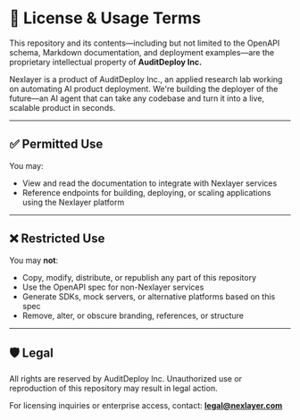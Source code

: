 # 📘 License & Usage Terms

This repository and its contents—including but not limited to the OpenAPI schema, Markdown documentation, and deployment examples—are the proprietary intellectual property of **AuditDeploy Inc.**

Nexlayer is a product of AuditDeploy Inc., an applied research lab working on automating AI product deployment. We're building the deployer of the future—an AI agent that can take any codebase and turn it into a live, scalable product in seconds.

---

## ✅ Permitted Use

You may:
- View and read the documentation to integrate with Nexlayer services
- Reference endpoints for building, deploying, or scaling applications using the Nexlayer platform

---

## ❌ Restricted Use

You may **not**:
- Copy, modify, distribute, or republish any part of this repository
- Use the OpenAPI spec for non-Nexlayer services
- Generate SDKs, mock servers, or alternative platforms based on this spec
- Remove, alter, or obscure branding, references, or structure

---

## 🛡️ Legal

All rights are reserved by AuditDeploy Inc. Unauthorized use or reproduction of this repository may result in legal action.

For licensing inquiries or enterprise access, contact: **legal@nexlayer.com** 